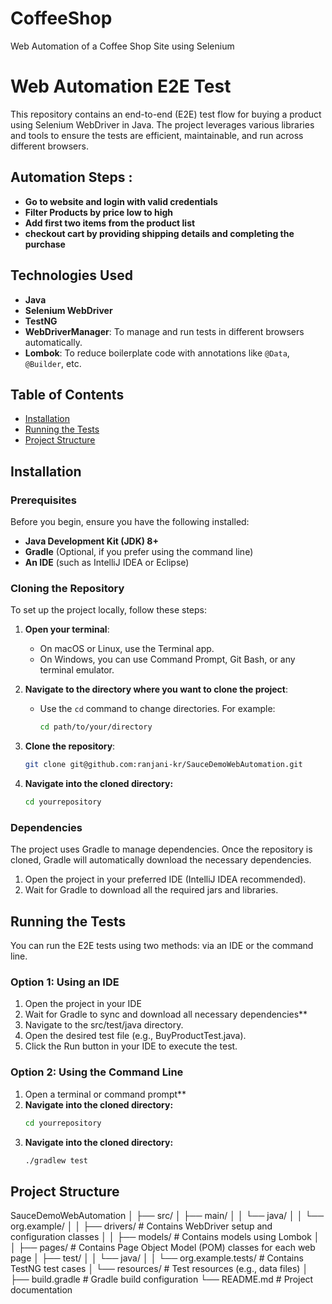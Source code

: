 # CoffeeShop
Web Automation of a Coffee Shop Site using Selenium 
# Web Automation E2E Test 
This repository contains an end-to-end (E2E) test flow for buying a product using Selenium WebDriver in Java. The project leverages various libraries and tools to ensure the tests are efficient, maintainable, and run across different browsers.

## Automation Steps : 
-  **Go to website and login with valid credentials**
-  **Filter Products by price low to high**
-  **Add first two items from the product list**
-  **checkout cart by providing shipping details and completing the purchase**

## Technologies Used

- **Java**
- **Selenium WebDriver**
- **TestNG**
- **WebDriverManager**: To manage and run tests in different browsers automatically.
- **Lombok**: To reduce boilerplate code with annotations like `@Data`, `@Builder`, etc.

## Table of Contents

- [Installation](#installation)
- [Running the Tests](#running-the-tests)
- [Project Structure](#project-structure)

## Installation

### Prerequisites

Before you begin, ensure you have the following installed:

- **Java Development Kit (JDK) 8+**
- **Gradle** (Optional, if you prefer using the command line)
- **An IDE** (such as IntelliJ IDEA or Eclipse)

### Cloning the Repository

To set up the project locally, follow these steps:

1. **Open your terminal**:
   - On macOS or Linux, use the Terminal app.
   - On Windows, you can use Command Prompt, Git Bash, or any terminal emulator.

2. **Navigate to the directory where you want to clone the project**:
   - Use the `cd` command to change directories. For example:
   
     ```bash
     cd path/to/your/directory
     ```

3. **Clone the repository**:

   ```bash
   git clone git@github.com:ranjani-kr/SauceDemoWebAutomation.git

4. **Navigate into the cloned directory:**
    ```bash
   cd yourrepository

   
### Dependencies
The project uses Gradle to manage dependencies. Once the repository is cloned, Gradle will automatically download the necessary dependencies.

1. Open the project in your preferred IDE (IntelliJ IDEA recommended).
2. Wait for Gradle to download all the required jars and libraries.

## Running the Tests

You can run the E2E tests using two methods: via an IDE or the command line.

### Option 1: Using an IDE
1. Open the project in your IDE
2. Wait for Gradle to sync and download all necessary dependencies**
3. Navigate to the src/test/java directory.
4. Open the desired test file (e.g., BuyProductTest.java).
5. Click the Run button in your IDE to execute the test.

### Option 2: Using the Command Line
1. Open a terminal or command prompt**
2. **Navigate into the cloned directory:**
    ```bash
   cd yourrepository
3. **Navigate into the cloned directory:**
    ```bash
   ./gradlew test

## Project Structure
SauceDemoWebAutomation
│
├── src/
│   ├── main/
│   │   └── java/
│   │       └── org.example/
│   │           ├── drivers/         # Contains WebDriver setup and configuration classes
│   │           ├── models/          # Contains models using Lombok
│   │           ├── pages/           # Contains Page Object Model (POM) classes for each web page
│   ├── test/
│   │   └── java/
│   │       └── org.example.tests/    # Contains TestNG test cases
│   └── resources/                    # Test resources (e.g., data files)
│
├── build.gradle                      # Gradle build configuration
└── README.md                         # Project documentation

